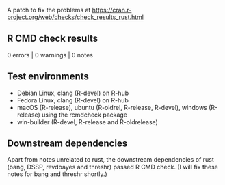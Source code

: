 A patch to fix the problems at https://cran.r-project.org/web/checks/check_results_rust.html

## R CMD check results

0 errors | 0 warnings | 0 notes

## Test environments

- Debian Linux, clang (R-devel) on R-hub
- Fedora Linux, clang (R-devel) on R-hub
- macOS (R-release), ubuntu (R-oldrel, R-release, R-devel), windows (R-release) using the rcmdcheck package
- win-builder (R-devel, R-release and R-oldrelease)

## Downstream dependencies

Apart from notes unrelated to rust, the downstream dependencies of rust (bang, DSSP, revdbayes and threshr) passed R CMD check. (I will fix these notes for bang and threshr shortly.)
